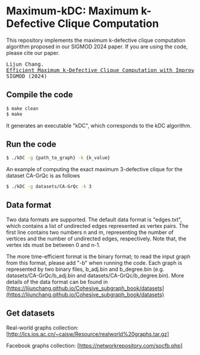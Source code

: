 # Maximum-kDC: Maximum k-Defective Clique Computation

This repository implements the maximum k-defective clique computation algorithm proposed in our SIGMOD 2024 paper. If you are using the code, please cite our paper.
<pre>
Lijun Chang.
<a href="https://lijunchang.github.io/pdf/2024-Maximum-kDC.pdf">Efficient Maximum k-Defective Clique Computation with Improved Time Complexity.</a>
SIGMOD (2024)
</pre>

## Compile the code

```sh
$ make clean
$ make
```
It generates an executable "kDC", which corresponds to the kDC algorithm.

## Run the code

```sh
$ ./kDC -g {path_to_graph} -k {k_value}
```

An example of computing the exact maximum 3-defective clique for the dataset CA-GrQc is as follows
```sh
$ ./kDC -g datasets/CA-GrQc -k 3
```

## Data format
Two data formats are supported. The default data format is "edges.txt", which contains a list of undirected edges represented as vertex pairs. The first line contains two numbers n and m, representing the number of vertices and the number of undirected edges, respectively. Note that, the vertex ids must be between 0 and n-1.

The more time-efficient format is the binary format; to read the input graph from this format, please add "-b" when running the code. Each graph is represented by two binary files, b_adj.bin and b_degree.bin (e.g. datasets/CA-GrQc/b_adj.bin and datasets/CA-GrQc/b_degree.bin). More details of the data format can be found in [https://lijunchang.github.io/Cohesive_subgraph_book/datasets](https://lijunchang.github.io/Cohesive_subgraph_book/datasets)

## Get datasets
Real-world graphs collection: [http://lcs.ios.ac.cn/~caisw/Resource/realworld%20graphs.tar.gz]

Facebook graphs collection: [https://networkrepository.com/socfb.php]
